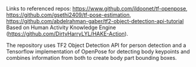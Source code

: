 Links to referenced repos: https://www.github.com/ildoonet/tf-openpose, https://github.com/gsethi2409/tf-pose-estimation, https://github.com/abdelrahman-gaber/tf2-object-detection-api-tutorial
Based on Human Activity Knowledge Engine (https://github.com/DirtyHarryLYL/HAKE-Action).

The repository uses TF2 Object Detection API for person detection and a Tensorflow implementation of OpenPose for detecting body keypoints and combines information from both to create body part bounding boxes.


